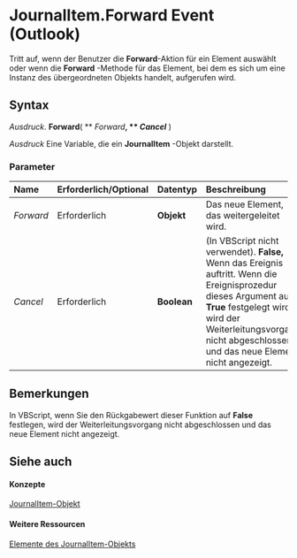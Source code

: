 
# JournalItem.Forward Event (Outlook)

Tritt auf, wenn der Benutzer die  **Forward**-Aktion für ein Element auswählt oder wenn die  **Forward** -Methode für das Element, bei dem es sich um eine Instanz des übergeordneten Objekts handelt, aufgerufen wird.


## Syntax

 _Ausdruck_. **Forward**( ** _Forward_**, ** _Cancel_** )

 _Ausdruck_ Eine Variable, die ein **JournalItem** -Objekt darstellt.


### Parameter



|**Name**|**Erforderlich/Optional**|**Datentyp**|**Beschreibung**|
|:-----|:-----|:-----|:-----|
| _Forward_|Erforderlich|**Objekt**|Das neue Element, das weitergeleitet wird.|
| _Cancel_|Erforderlich|**Boolean**|(In VBScript nicht verwendet).  **False,** Wenn das Ereignis auftritt. Wenn die Ereignisprozedur dieses Argument auf **True** festgelegt wird, wird der Weiterleitungsvorgang nicht abgeschlossen und das neue Element nicht angezeigt.|

## Bemerkungen

In VBScript, wenn Sie den Rückgabewert dieser Funktion auf  **False** festlegen, wird der Weiterleitungsvorgang nicht abgeschlossen und das neue Element nicht angezeigt.


## Siehe auch


#### Konzepte


[JournalItem-Objekt](6e850295-39f9-47b8-e866-9622e9958c69.md)
#### Weitere Ressourcen


[Elemente des JournalItem-Objekts](http://msdn.microsoft.com/library/13a0cd10-44bc-a167-c613-93985f698d95%28Office.15%29.aspx)